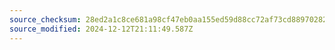 ```yaml
---
source_checksum: 28ed2a1c8ce681a98cf47eb0aa155ed59d88cc72af73cd889702823af7d79a44
source_modified: 2024-12-12T21:11:49.587Z
---
```


